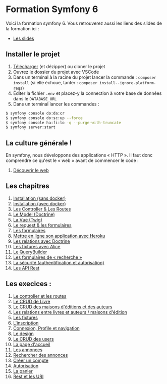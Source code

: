 # Formation Symfony 6

Voici la formation symfony 6. Vous retrouverez aussi les liens des slides de la formation
ici :

- [Les slides](https://slides.com/davidjegat-1/sf5-training-foundation/fullscreen)

## Installer le projet

1. [Télécharger](https://github.com/Djeg/formation-symfony/archive/refs/heads/session/20-03-23/24-03-23.zip) (et dézipper) ou cloner le projet
2. Ouvrez le dossier du projet avec VSCode
3. Dans un terminal à la racine du projet lancer la commande : `composer install` (si elle échoue, tanter : `composer install--ignore-platform-reqs`)
4. Éditer la fichier `.env` et placez-y la connection à votre base de données dans le `DATABASE_URL`
5. Dans un terminal lancer les commandes :

```bash
$ symfony console do:da:cr
$ symfony console do:sc:up --force
$ symfony console ha:fi:lo -q --purge-with-truncate
$ symfony server:start
```

## La culture générale !

En symfony, nous développons des applications « HTTP ». Il faut donc comprendre ce qu'est le « web »
avant de commencer le code :

1. [Découvrir le web](./assets/cours/web.md)

## Les chapitres

1. [Installation (sans docker)](./assets/cours/installation.md)
2. [Installation (avec docker)](./assets/cours/installation-docker.md)
3. [Les Controller & Les Routes](./assets/cours/controller-et-routes.md)
4. [Le Model (Doctrine)](./assets/cours/doctrine.md)
5. [La Vue (Twig)](./assets/cours/view.md)
6. [Le request & les formulaires](./assets/cours/request-form.md)
7. [Les formulaires](./assets/cours/form.md)
8. [Mettre en ligne son application avec Heroku](./assets/cours/online.md)
9. [Les relations avec Doctrine](./assets/cours/relations.md)
10. [Les fixtures avec Alice](./assets/cours/fixtures.md)
11. [Le QueryBuilder](./assets/cours/query-builder.md)
12. [Les formulaires de « recherche »](./assets/cours/search-form.md)
13. [La sécurité (authentification et autorisation)](./assets/cours/security.md)
14. [Les API Rest](./assets/cours/api-rest.md)

## Les execices :

1. [Le controller et les routes](./assets/exos/controller.md)
2. [Le CRUD de Livre](./assets/exos/crud-book.md)
3. [Le CRUD des maisons d'éditions et des auteurs](./assets/exos/crud-edition-author.md)
4. [Les relations entre livres et auteurs / maisons d'édition](./assets/exos/relations.md)
5. [Les fixtures](./assets/exos/fixtures.md)
6. [L'inscription](./assets/exos/inscription.md)
7. [Connexion, Profile et navigation](./assets/exos/connection.md)
8. [Le design](./assets/exos/le-design.md)
9. [Le CRUD des users](./assets/exos/crud-user.md)
10. [La page d'accueil](./assets/exos/accueil.md)
11. [Les annonces](./assets/exos/les-annonces.md)
12. [Rechercher des annonces](./assets/exos/search-form.md)
13. [Créer un compte](./assets/exos/account.md)
14. [Autorisation](./assets/exos/authorization.md)
15. [La panier](./assets/exos/cart.md)
16. [Rest et les URI](./assets/exos/rest.md)
